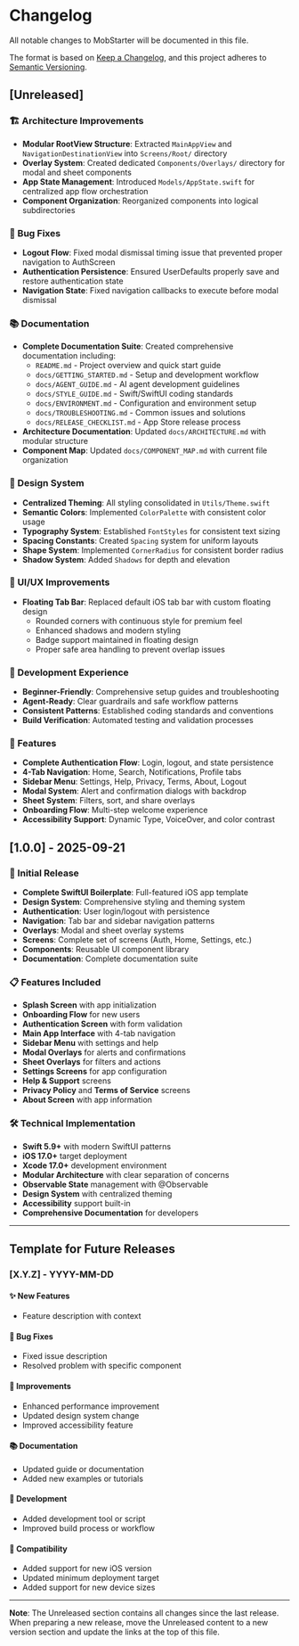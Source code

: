 # Changelog

All notable changes to MobStarter will be documented in this file.

The format is based on [Keep a Changelog](https://keepachangelog.com/en/1.0.0/),
and this project adheres to [Semantic Versioning](https://semver.org/spec/spec1.0.0.html).

## [Unreleased]

### 🏗️ Architecture Improvements
- **Modular RootView Structure**: Extracted `MainAppView` and `NavigationDestinationView` into `Screens/Root/` directory
- **Overlay System**: Created dedicated `Components/Overlays/` directory for modal and sheet components
- **App State Management**: Introduced `Models/AppState.swift` for centralized app flow orchestration
- **Component Organization**: Reorganized components into logical subdirectories

### 🐛 Bug Fixes
- **Logout Flow**: Fixed modal dismissal timing issue that prevented proper navigation to AuthScreen
- **Authentication Persistence**: Ensured UserDefaults properly save and restore authentication state
- **Navigation State**: Fixed navigation callbacks to execute before modal dismissal

### 📚 Documentation
- **Complete Documentation Suite**: Created comprehensive documentation including:
  - `README.md` - Project overview and quick start guide
  - `docs/GETTING_STARTED.md` - Setup and development workflow
  - `docs/AGENT_GUIDE.md` - AI agent development guidelines
  - `docs/STYLE_GUIDE.md` - Swift/SwiftUI coding standards
  - `docs/ENVIRONMENT.md` - Configuration and environment setup
  - `docs/TROUBLESHOOTING.md` - Common issues and solutions
  - `docs/RELEASE_CHECKLIST.md` - App Store release process
- **Architecture Documentation**: Updated `docs/ARCHITECTURE.md` with modular structure
- **Component Map**: Updated `docs/COMPONENT_MAP.md` with current file organization

### 🎨 Design System
- **Centralized Theming**: All styling consolidated in `Utils/Theme.swift`
- **Semantic Colors**: Implemented `ColorPalette` with consistent color usage
- **Typography System**: Established `FontStyles` for consistent text sizing
- **Spacing Constants**: Created `Spacing` system for uniform layouts
- **Shape System**: Implemented `CornerRadius` for consistent border radius
- **Shadow System**: Added `Shadows` for depth and elevation

### 🎨 UI/UX Improvements
- **Floating Tab Bar**: Replaced default iOS tab bar with custom floating design
  - Rounded corners with continuous style for premium feel
  - Enhanced shadows and modern styling
  - Badge support maintained in floating design
  - Proper safe area handling to prevent overlap issues

### 🔧 Development Experience
- **Beginner-Friendly**: Comprehensive setup guides and troubleshooting
- **Agent-Ready**: Clear guardrails and safe workflow patterns
- **Consistent Patterns**: Established coding standards and conventions
- **Build Verification**: Automated testing and validation processes

### 📱 Features
- **Complete Authentication Flow**: Login, logout, and state persistence
- **4-Tab Navigation**: Home, Search, Notifications, Profile tabs
- **Sidebar Menu**: Settings, Help, Privacy, Terms, About, Logout
- **Modal System**: Alert and confirmation dialogs with backdrop
- **Sheet System**: Filters, sort, and share overlays
- **Onboarding Flow**: Multi-step welcome experience
- **Accessibility Support**: Dynamic Type, VoiceOver, and color contrast

## [1.0.0] - 2025-09-21

### 🚀 Initial Release
- **Complete SwiftUI Boilerplate**: Full-featured iOS app template
- **Design System**: Comprehensive styling and theming system
- **Authentication**: User login/logout with persistence
- **Navigation**: Tab bar and sidebar navigation patterns
- **Overlays**: Modal and sheet overlay systems
- **Screens**: Complete set of screens (Auth, Home, Settings, etc.)
- **Components**: Reusable UI component library
- **Documentation**: Complete documentation suite

### 📋 Features Included
- **Splash Screen** with app initialization
- **Onboarding Flow** for new users
- **Authentication Screen** with form validation
- **Main App Interface** with 4-tab navigation
- **Sidebar Menu** with settings and help
- **Modal Overlays** for alerts and confirmations
- **Sheet Overlays** for filters and actions
- **Settings Screens** for app configuration
- **Help & Support** screens
- **Privacy Policy** and **Terms of Service** screens
- **About Screen** with app information

### 🛠️ Technical Implementation
- **Swift 5.9+** with modern SwiftUI patterns
- **iOS 17.0+** target deployment
- **Xcode 17.0+** development environment
- **Modular Architecture** with clear separation of concerns
- **Observable State** management with @Observable
- **Design System** with centralized theming
- **Accessibility** support built-in
- **Comprehensive Documentation** for developers

---

## Template for Future Releases

### [X.Y.Z] - YYYY-MM-DD

#### ✨ New Features
- Feature description with context

#### 🐛 Bug Fixes
- Fixed issue description
- Resolved problem with specific component

#### 🎨 Improvements
- Enhanced performance improvement
- Updated design system change
- Improved accessibility feature

#### 📚 Documentation
- Updated guide or documentation
- Added new examples or tutorials

#### 🔧 Development
- Added development tool or script
- Improved build process or workflow

#### 📱 Compatibility
- Added support for new iOS version
- Updated minimum deployment target
- Added support for new device sizes

---

**Note**: The Unreleased section contains all changes since the last release. When preparing a new release, move the Unreleased content to a new version section and update the links at the top of this file.
